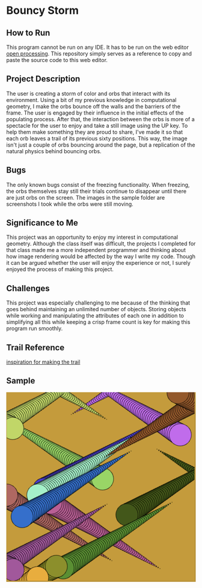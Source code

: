 # Bouncy Storm

## How to Run
This program cannot be run on any IDE. It has to be run on the web editor [open processing](openprocessing.org/). This repository simply serves as a reference to copy and paste the source code to this web editor.

## Project Description
The user is creating a storm of color and orbs that interact with its environment. Using a bit of my previous knowledge in computational geometry, I make the orbs bounce off the walls and the barriers of the frame. The user is engaged by their influence in the initial effects of the populating process. After that, the interaction between the orbs is more of a spectacle for the user to enjoy and take a still image using the UP key. To help them make something they are proud to share, I've made it so that each orb leaves a trail of its previous sixty positions. This way, the image isn't just a couple of orbs bouncing around the page, but a replication of the natural physics behind bouncing orbs.

## Bugs
The only known bugs consist of the freezing functionality. When freezing, the orbs themselves stay still their trials continue to disappear until there are just orbs on the screen. The images in the sample folder are screenshots I took while the orbs were still moving. 

## Significance to Me
This project was an opportunity to enjoy my interest in computational geometry. Although the class itself was difficult, the projects I completed for that class made me a more independent programmer and thinking about how image rendering would be affected by the way I write my code. Though it can be argued whether the user will enjoy the experience or not, I surely enjoyed the process of making this project. 

## Challenges
This project was especially challenging to me because of the thinking that goes behind maintaining an unlimited number of objects. Storing objects while working and manipulating the attributes of each one in addition to simplifying all this while keeping a crisp frame count is key for making this program run smoothly.

## Trail Reference
[inspiration for making the trail](https://processing.org/examples/storinginput.html)

## Sample
![](https://github.com/Diego-428/VisualArt_M10/blob/main/sample/M10-Sample2.png)

